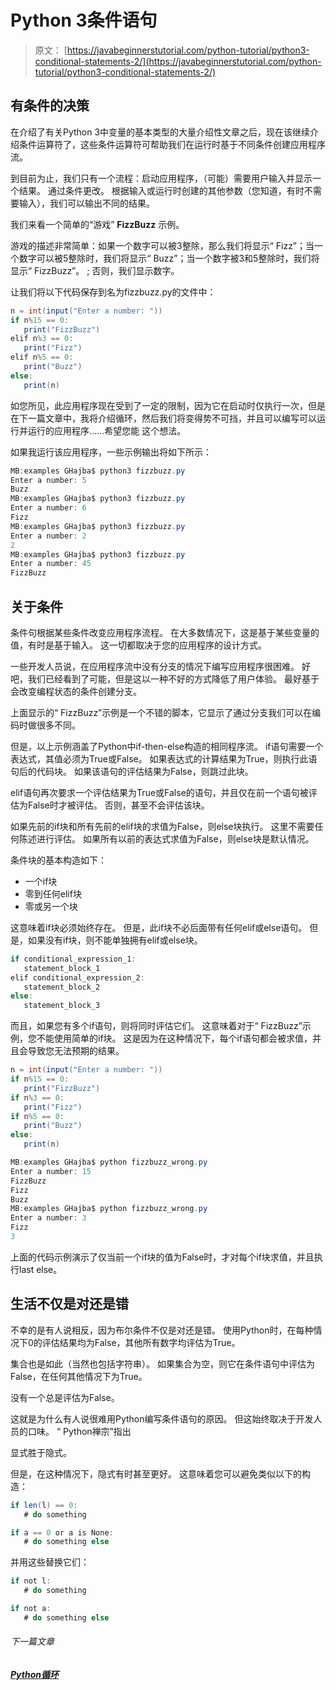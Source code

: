 # Python 3条件语句

> 原文： [https://javabeginnerstutorial.com/python-tutorial/python3-conditional-statements-2/](https://javabeginnerstutorial.com/python-tutorial/python3-conditional-statements-2/)

## 有条件的决策

在介绍了有关Python 3中变量的基本类型的大量介绍性文章之后，现在该继续介绍条件运算符了，这些条件运算符可帮助我们在运行时基于不同条件创建应用程序流。

到目前为止，我们只有一个流程：启动应用程序，（可能）需要用户输入并显示一个结果。 通过条件更改。 根据输入或运行时创建的其他参数（您知道，有时不需要输入），我们可以输出不同的结果。

我们来看一个简单的“游戏” **FizzBu​​zz** 示例。

游戏的描述非常简单：如果一个数字可以被3整除，那么我们将显示“ Fizz”；当一个数字可以被5整除时，我们将显示“ Buzz”；当一个数字被3和5整除时，我们将显示“ FizzBu​​zz”。 ; 否则，我们显示数字。

让我们将以下代码保存到名为fizzbuzz.py的文件中：

```java
n = int(input("Enter a number: "))
if n%15 == 0:
   print("FizzBuzz")
elif n%3 == 0:
   print("Fizz")
elif n%5 == 0:
   print("Buzz")
else:
   print(n)
```

如您所见，此应用程序现在受到了一定的限制，因为它在启动时仅执行一次，但是在下一篇文章中，我将介绍循环，然后我们将变得势不可挡，并且可以编写可以运行并运行的应用程序……希望您能 这个想法。

如果我运行该应用程序，一些示例输出将如下所示：

```java
MB:examples GHajba$ python3 fizzbuzz.py
Enter a number: 5
Buzz
MB:examples GHajba$ python3 fizzbuzz.py
Enter a number: 6
Fizz
MB:examples GHajba$ python3 fizzbuzz.py
Enter a number: 2
2
MB:examples GHajba$ python3 fizzbuzz.py
Enter a number: 45
FizzBuzz
```

## 关于条件

条件句根据某些条件改变应用程序流程。 在大多数情况下，这是基于某些变量的值，有时是基于输入。 这一切都取决于您的应用程序的设计方式。

一些开发人员说，在应用程序流中没有分支的情况下编写应用程序很困难。 好吧，我们已经看到了可能，但是这以一种不好的方式降低了用户体验。 最好基于会改变编程状态的条件创建分支。

上面显示的“ FizzBu​​zz”示例是一个不错的脚本，它显示了通过分支我们可以在编码时做很多不同。

但是，以上示例涵盖了Python中if-then-else构造的相同程序流。 if语句需要一个表达式，其值必须为True或False。 如果表达式的计算结果为True，则执行此语句后的代码块。 如果该语句的评估结果为False，则跳过此块。

elif语句再次要求一个评估结果为True或False的语句，并且仅在前一个语句被评估为False时才被评估。 否则，甚至不会评估该块。

如果先前的if块和所有先前的elif块的求值为False，则else块执行。 这里不需要任何陈述进行评估。 如果所有以前的表达式求值为False，则else块是默认情况。

条件块的基本构造如下：

*   一个if块
*   零到任何elif块
*   零或另一个块

这意味着if块必须始终存在。 但是，此if块不必后面带有任何elif或else语句。 但是，如果没有if块，则不能单独拥有elif或else块。

```java
if conditional_expression_1:
   statement_block_1
elif conditional_expression_2:
   statement_block_2
else:
   statement_block_3
```

而且，如果您有多个if语句，则将同时评估它们。 这意味着对于“ FizzBu​​zz”示例，您不能使用简单的if块。 这是因为在这种情况下，每个if语句都会被求值，并且会导致您无法预期的结果。

```java
n = int(input("Enter a number: "))
if n%15 == 0:
   print("FizzBuzz")
if n%3 == 0:
   print("Fizz")
if n%5 == 0:
   print("Buzz")
else:
   print(n)

MB:examples GHajba$ python fizzbuzz_wrong.py
Enter a number: 15
FizzBuzz
Fizz
Buzz
MB:examples GHajba$ python fizzbuzz_wrong.py
Enter a number: 3
Fizz
3
```

上面的代码示例演示了仅当前一个if块的值为False时，才对每个if块求值，并且执行last else。

## 生活不仅是对还是错

不幸的是有人说相反，因为布尔条件不仅是对还是错。 使用Python时，在每种情况下0的评估结果均为False，其他所有数字均评估为True。

集合也是如此（当然也包括字符串）。 如果集合为空，则它在条件语句中评估为False，在任何其他情况下为True。

没有一个总是评估为False。

这就是为什么有人说很难用Python编写条件语句的原因。 但这始终取决于开发人员的口味。 “ Python禅宗”指出

显式胜于隐式。

但是，在这种情况下，隐式有时甚至更好。 这意味着您可以避免类似以下的构造：

```java
if len(l) == 0:
   # do something

if a == 0 or a is None:
   # do something else
```

并用这些替换它们：

```java
if not l:
   # do something

if not a:
   # do something else
```

###### 下一篇文章

##### [Python循环](https://javabeginnerstutorial.com/python-tutorial/python3-loops-2/ "Python loops")